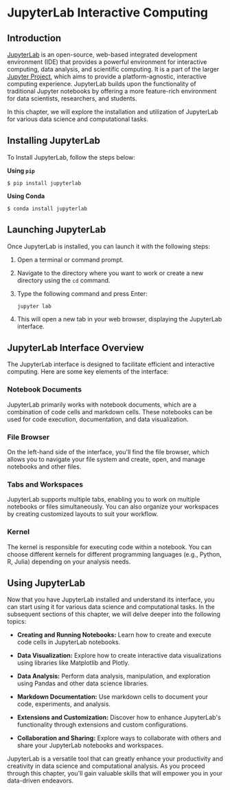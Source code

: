 # JupyterLab Interactive Computing

## Introduction

[JupyterLab](https://jupyterlab.readthedocs.io/en/stable/) is an open-source, web-based integrated development environment (IDE) that provides a powerful environment for interactive computing, data analysis, and scientific computing. It is a part of the larger [Jupyter Project](https://jupyter.org/), which aims to provide a platform-agnostic, interactive computing experience. JupyterLab builds upon the functionality of traditional Jupyter notebooks by offering a more feature-rich environment for data scientists, researchers, and students.

In this chapter, we will explore the installation and utilization of JupyterLab for various data science and computational tasks.

## Installing JupyterLab

To Install JupyterLab, follow the steps below:

**Using `pip`**
```
$ pip install jupyterlab
```

**Using Conda**

```
$ conda install jupyterlab
```

## Launching JupyterLab

Once JupyterLab is installed, you can launch it with the following steps:

1. Open a terminal or command prompt.

2. Navigate to the directory where you want to work or create a new directory using the `cd` command.

3. Type the following command and press Enter:

   ```
   jupyter lab
   ```

4. This will open a new tab in your web browser, displaying the JupyterLab interface.

## JupyterLab Interface Overview

The JupyterLab interface is designed to facilitate efficient and interactive computing. Here are some key elements of the interface:

### Notebook Documents

JupyterLab primarily works with notebook documents, which are a combination of code cells and markdown cells. These notebooks can be used for code execution, documentation, and data visualization.

### File Browser

On the left-hand side of the interface, you'll find the file browser, which allows you to navigate your file system and create, open, and manage notebooks and other files.

### Tabs and Workspaces

JupyterLab supports multiple tabs, enabling you to work on multiple notebooks or files simultaneously. You can also organize your workspaces by creating customized layouts to suit your workflow.

### Kernel

The kernel is responsible for executing code within a notebook. You can choose different kernels for different programming languages (e.g., Python, R, Julia) depending on your analysis needs.

## Using JupyterLab

Now that you have JupyterLab installed and understand its interface, you can start using it for various data science and computational tasks. In the subsequent sections of this chapter, we will delve deeper into the following topics:

- **Creating and Running Notebooks:** Learn how to create and execute code cells in JupyterLab notebooks.

- **Data Visualization:** Explore how to create interactive data visualizations using libraries like Matplotlib and Plotly.

- **Data Analysis:** Perform data analysis, manipulation, and exploration using Pandas and other data science libraries.

- **Markdown Documentation:** Use markdown cells to document your code, experiments, and analysis.

- **Extensions and Customization:** Discover how to enhance JupyterLab's functionality through extensions and custom configurations.

- **Collaboration and Sharing:** Explore ways to collaborate with others and share your JupyterLab notebooks and workspaces.

JupyterLab is a versatile tool that can greatly enhance your productivity and creativity in data science and computational analysis. As you proceed through this chapter, you'll gain valuable skills that will empower you in your data-driven endeavors.